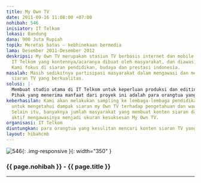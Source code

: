 ```yaml
---
title: My Own TV
date: 2011-09-16 11:08:00 +07:00
nohibah: 546
inisiator: IT Telkom
lokasi: Bandung
dana: 900 Juta Rupiah
topik: Meretas batas – kebhinekaan bermedia
lama: Desember 2011-Desember 2012
deskripsi: My Own TV merupakan stasiun TV berbasis internet dan mobile persembahan
  IT Telkom yang kontennya/acaranya dibuat oleh masyarakat, dan diawasi oleh masyarakat.
  Kami fokus di siaran pendidikan, budaya dan prestasi indonesia.
masalah: Masih sedikitnya partisipasi masyarakat dalam mengawasi dan menciptakan konten
  siaran TV yang berkualitas.
solusi: |-
  Membuat studio utama di IT Telkom untuk keperluan produksi dan editing konten, membuat platform “produksi konten” berbasis internet dan mobile yang memungkinkan semua masyarakat Indonesia untuk membuat konten siaran TV dengan sangat mudah dan menguploadnya, membuat recommender system berbasis internet dan mobile yang berfungsi untuk memberikan rating pada setiap, konten yang dibuat (baik oleh masyarakat atau studio utama) mulai dari merusak moral-tidak mendidik-menghibur-mendidik-mencerahkan, membuat situs gratis my Own TV yang memuat semua konten siaran TV dalam format web dan mobile serta sms (untuk masyarakat dengan ponsel yang tidak canggih), dan membuat sistem award and punishment yang transparan, sehingga masyarakat pembuat konten yang berkualitas mendapatkan banyak royalti sedangkan masyarakat pembuat konten yang merusak/tidak mendidik mendapatkan “hukuman”.
  Pihak yang menerima manfaat dari proyek ini adalah para orangtua yang kesulitan mencari konten siaran TV yang berkualitas/mencerahkan untuk anaknya, para siswa/pemuda/pemudi yang sedang giat mencari pencerahan, dan para insan kreatif (wartawan,blogger, facebookers ) yang tidak tersalurkan idenya di media konvensional yang ada di Indonesia sekarang
keberhasilan: Kami akan melakukan sampling ke lembaga-lembaga pendidikan di Indonesia
  untuk mengetahui dampak siaran my Own TV terhadap pengetahuan dan wawasan mereka.
  Selain itu, banyaknya jumlah masyarakat yang membuat konten siaran dan juga berpartisipasi
  aktif mengawasinya menjadi ukuran kesuksesan My Own TV.
organisasi: IT Telkom
diuntungkan: para orangtua yang kesulitan mencari konten siaran TV yang berkualitas/mencerahkan untuk anaknya, para siswa/pemuda/pemudi yang sedang giat mencari pencerahan, dan para insan kreatif (wartawan,blogger, facebookers ) yang tidak tersalurkan idenya di media konvensional yang ada di Indonesia sekarang
layout: hibahcmb
---
```


![546](/static/img/hibahcmb/546.png){: .img-responsive }{: width="350" }

### {{ page.nohibah }} - {{ page.title }}

---
